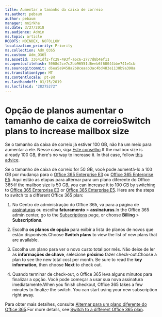 ```yaml
---
title: Aumentar o tamanho da caixa de correio
ms.author: pebaum
author: pebaum
manager: mnirkhe
ms.date: 3/27/2018
ms.audience: Admin
ms.topic: article
ROBOTS: NOINDEX, NOFOLLOW
localization_priority: Priority
ms.collection: Adm_O365
ms.custom: Adm_O365
ms.assetid: 33641df2-fc29-493f-a6c6-2777d8b4ef11
ms.openlocfilehash: 5068d2ce7c2bb96551d6eeb6f60044bbe741e1cb
ms.sourcegitcommit: d6ea5e9458a2b8ceaab3ac4bd483e1130b9a398a
ms.translationtype: MT
ms.contentlocale: pt-BR
ms.lasthandoff: 01/15/2019
ms.locfileid: "28275272"
---
```

# <a name="switch-plans-to-increase-mailbox-size"></a><span data-ttu-id="601dd-102">Opção de planos aumentar o tamanho de caixa de correio</span><span class="sxs-lookup"><span data-stu-id="601dd-102">Switch plans to increase mailbox size</span></span>

<span data-ttu-id="601dd-p101">Se o tamanho da caixa de correio já estiver 100 GB, não há um meio para aumentar a ele. Nesse caso, siga [Este conselho](https://support.office.com/client/e57572ff-0ba7-4782-ba5d-cdac3142ea71).</span><span class="sxs-lookup"><span data-stu-id="601dd-p101">If the mailbox size is already 100 GB, there's no way to increase it. In that case, follow [this advice](https://support.office.com/client/e57572ff-0ba7-4782-ba5d-cdac3142ea71).</span></span> 
  
<span data-ttu-id="601dd-p102">Se o tamanho de caixa de correio for 50 GB, você pode aumentá-lo a 100 GB por mudança para o [Office 365 Enterprise E3](https://products.office.com/en-us/business/office-365-enterprise-e3-business-software) ou [Office 365 Enterprise E5](https://products.office.com/en-us/business/office-365-enterprise-e5-business-software). Aqui estão as etapas para alternar para um plano diferente do Office 365:</span><span class="sxs-lookup"><span data-stu-id="601dd-p102">If the mailbox size is 50 GB, you can increase it to 100 GB by switching to [Office 365 Enterprise E3](https://products.office.com/en-us/business/office-365-enterprise-e3-business-software) or [Office 365 Enterprise E5](https://products.office.com/en-us/business/office-365-enterprise-e5-business-software). Here are the steps to switch to a different Office 365 plan:</span></span>
  
1. <span data-ttu-id="601dd-107">No Centro de administração do Office 365, vá para a página de [assinaturas](https://go.microsoft.com/fwlink/p/?linkid=842054) ou escolha **faturamento** \> **assinaturas**.</span><span class="sxs-lookup"><span data-stu-id="601dd-107">In the Office 365 admin center, go to the [Subscriptions](https://go.microsoft.com/fwlink/p/?linkid=842054) page, or choose **Billing** \> **Subscriptions**.</span></span>
    
2. <span data-ttu-id="601dd-108">Escolha **os planos de opção** para exibir a lista de planos de novos que estão disponíveis.</span><span class="sxs-lookup"><span data-stu-id="601dd-108">Choose **Switch plans** to view the list of new plans that are available.</span></span> 
    
3. <span data-ttu-id="601dd-p103">Escolha um plano para ver o novo custo total por mês. Não deixe de ler as **informações de chave**, selecione **próximo** fazer check-out.</span><span class="sxs-lookup"><span data-stu-id="601dd-p103">Choose a plan to see the new total cost per month. Be sure to read the **key information**, then choose **Next** to check out.</span></span> 
    
4. <span data-ttu-id="601dd-p104">Quando terminar de check-out, o Office 365 leva alguns minutos para finalizar a opção. Você pode começar a usar sua nova assinatura imediatamente.</span><span class="sxs-lookup"><span data-stu-id="601dd-p104">When you finish checkout, Office 365 takes a few minutes to finalize the switch. You can start using your new subscription right away.</span></span>
    
<span data-ttu-id="601dd-113">Para obter mais detalhes, consulte [Alternar para um plano diferente do Office 365](https://support.office.com/article/73318661-8f33-478b-bcc7-fb8d69dbb22a).</span><span class="sxs-lookup"><span data-stu-id="601dd-113">For more details, see [Switch to a different Office 365 plan](https://support.office.com/article/73318661-8f33-478b-bcc7-fb8d69dbb22a).</span></span>
  

